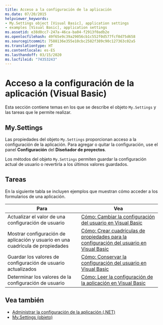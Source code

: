 ```yaml
---
title: Acceso a la configuración de la aplicación
ms.date: 07/20/2015
helpviewer_keywords:
- My.Settings object [Visual Basic], application settings
- examples [Visual Basic], application settings
ms.assetid: e38d0cc7-247a-46ca-ba04-f2913f0adb2e
ms.openlocfilehash: 49f65e9c39a29056cb1c552f0d577fcf0d75d658
ms.sourcegitcommit: 7588136e355e10cbc2582f389c90c127363c02a5
ms.translationtype: HT
ms.contentlocale: es-ES
ms.lasthandoff: 03/15/2020
ms.locfileid: "74353243"
---
```

# <a name="accessing-application-settings-visual-basic"></a>Acceso a la configuración de la aplicación (Visual Basic)

Esta sección contiene temas en los que se describe el objeto `My.Settings` y las tareas que le permite realizar.  
  
## <a name="mysettings"></a>My.Settings  

 Las propiedades del objeto `My.Settings` proporcionan acceso a la configuración de la aplicación. Para agregar o quitar la configuración, use el panel **Configuración** del **Diseñador de proyectos**.  
  
 Los métodos del objeto `My.Settings` permiten guardar la configuración actual de usuario o revertirla a los últimos valores guardados.  
  
## <a name="tasks"></a>Tareas  

 En la siguiente tabla se incluyen ejemplos que muestran cómo acceder a los formularios de una aplicación.  
  
|Para|Vea|  
|--------|---------|  
|Actualizar el valor de una configuración de usuario|[Cómo: Cambiar la configuración del usuario en Visual Basic](../../../../visual-basic/developing-apps/programming/app-settings/how-to-change-user-settings.md)|  
|Mostrar configuración de aplicación y usuario en una cuadrícula de propiedades|[Cómo: Crear cuadrículas de propiedades para la configuración del usuario en Visual Basic](../../../../visual-basic/developing-apps/programming/app-settings/how-to-create-property-grids-for-user-settings.md)|  
|Guardar los valores de configuración de usuario actualizados|[Cómo: Conservar la configuración del usuario en Visual Basic](../../../../visual-basic/developing-apps/programming/app-settings/how-to-persist-user-settings.md)|  
|Determinar los valores de la configuración de usuario|[Cómo: Leer la configuración de la aplicación en Visual Basic](../../../../visual-basic/developing-apps/programming/app-settings/how-to-read-application-settings.md)|  
  
## <a name="see-also"></a>Vea también

- [Administrar la configuración de la aplicación (.NET)](/visualstudio/ide/managing-application-settings-dotnet)
- [My.Settings (objeto)](../../../../visual-basic/language-reference/objects/my-settings-object.md)
